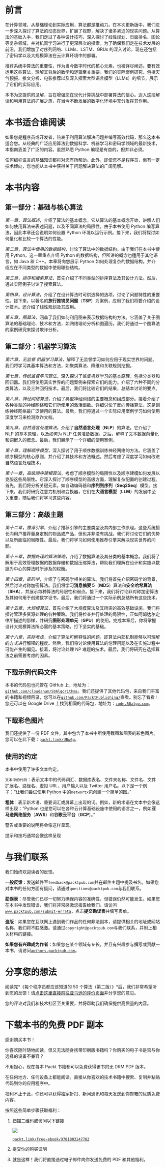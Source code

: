 # 前言

在计算领域，从基础理论到实际应用，算法都是推动力。在本次更新版中，我们进一步深入探讨了算法的动态世界，扩展了视野，解决了诸多紧迫的现实问题。从算法的基础入手，我们走过了各种设计技巧，深入探讨了线性规划、页面排名、图论等复杂领域，并对机器学习进行了更深层次的探索。为了确保我们走在技术发展的前沿，我们增加了对序列网络、LLMs、LSTM、GRUs 的深入讨论，现在还包括了密码学以及大规模算法在云计算环境中的部署。

推荐系统中算法的重要性，作为当今数字时代的核心元素，也被详尽阐述。要有效运用这些算法，理解其背后的数学和逻辑至关重要。我们的实际案例研究，包括天气预报、推文分析、电影推荐以及深入探索大型语言模型（LLMs）的细节，展示了它们的实际应用。

本书为您提供的见解，旨在增强您在现代计算挑战中部署算法的信心。迈入这段解读和利用算法的扩展之旅，在当今不断发展的数字化环境中充分发挥其作用。

# 本书适合谁阅读

如果您是程序员或开发者，热衷于利用算法解决问题并编写高效代码，那么这本书适合您。从经典的广泛应用算法到数据科学、机器学习和密码学领域的最新技术，本指南涵盖了广泛的内容。虽然熟悉 Python 编程是有益的，但并非必须。

任何编程语言的基础知识都将对您有所帮助。此外，即使您不是程序员，但有一定技术倾向，您也能从本书中获得关于问题解决算法的广阔见解。

# 本书内容

## **第一部分：基础与核心算法**

*第一章*，*算法概述*，介绍了算法的基本概念。它从算法的基本概念开始，讲解人们如何使用算法来表述问题，以及不同算法的局限性。由于本书使用 Python 编写算法，因此本章还会说明如何设置 Python 环境以运行示例。接下来，我们将探讨如何量化和比较一个算法的性能。

*第二章*，*算法中使用的数据结构*，讨论了算法中的数据结构。由于我们在本书中使用 Python，这一章重点介绍 Python 的数据结构，但所讲的概念也适用于其他语言，如 Java 和 C++。本章将向您展示 Python 如何处理复杂的数据结构，并介绍应在不同类型的数据中使用哪些结构。

*第三章*，*排序和搜索算法*，首先介绍了不同类型的排序算法及其设计方法。然后，通过实际例子讨论了搜索算法。

*第四章*，*设计算法*，介绍了在设计算法时可供选择的选项，讨论了问题特性的重要性。接下来，以著名的**旅行推销员问题**（**TSP**）为案例，应用了我们将要介绍的设计技术。还介绍了线性规划及其应用。

*第五章*，*图算法*，涵盖了我们如何利用图来表示数据结构的方法。它涵盖了关于图算法的基础理论、技术和方法，如网络理论分析和图遍历。我们将通过一个图算法的案例研究来探讨欺诈分析。

## **第二部分：机器学习算法**

*第六章*，*无监督* *机器学习算法*，解释了无监督学习如何应用于现实世界的问题。我们将学习其基本算法和方法，如聚类算法、降维和关联规则挖掘。

*第七章*，*传统监督学习算法*，深入探讨了监督机器学习的基本原理，包括分类器和回归器。我们将使用真实世界的问题案例来探索它们的能力。介绍了六种不同的分类算法，以及三种回归技术。最后，我们将比较它们的结果，总结本讨论的要点。

*第八章*，*神经网络算法*，介绍了典型神经网络的主要概念和组成部分。接着介绍了各种类型的神经网络和它们所使用的激活函数。详细讨论了反向传播算法，这是训练神经网络最广泛使用的算法。最后，我们将通过一个实际应用案例学习如何使用深度学习来检测欺诈文档。

*第九章*，*自然语言处理算法*，介绍了**自然语言处理**（**NLP**）的算法。它介绍了 NLP 的基本原理，以及如何为 NLP 任务准备数据。之后，解释了文本数据向量化和词嵌入的概念。最后，我们展示了一个详细的使用案例。

*第十章*，*理解顺序模型*，深入探讨了用于顺序数据训练神经网络的方法。它涵盖了顺序模型的核心原则，并介绍了其技术和方法概述。然后考虑了深度学习如何改进自然语言处理技术。

*第十一章*，*高级顺序建模算法*，考虑了顺序模型的局限性以及顺序建模如何发展以克服这些局限性。它深入探讨了顺序模型的高级方面，理解复杂配置的创建过程。首先，我们将分析关键元素，如自动编码器和**序列到序列**（**Seq2Seq**）模型。接下来，我们将研究注意力机制和变换器，它们在**大语言模型**（**LLM**）的发展中至关重要，随后我们将学习这些内容。

## **第三部分：高级主题**

*第十二章*，*推荐引擎*，介绍了推荐引擎的主要类型及其内部工作原理。这些系统擅长向用户推荐量身定制的物品或产品，但也并非没有挑战。我们将讨论它们的优势以及所面临的局限性。最后，我们将学习如何使用推荐引擎来解决现实世界的问题。

*第十三章*，*数据处理的算法策略*，介绍了数据算法及其分类的基本概念。我们将了解用于高效管理数据的数据存储和数据压缩算法，帮助我们理解在设计和实施以数据为中心的算法时所涉及的权衡。

*第十四章*，*密码学*，介绍了与密码学相关的算法。我们将首先介绍密码学的背景，然后讨论对称加密算法。我们将学习**消息摘要 5**（**MD5**）算法和**安全哈希算法**（**SHA**），并展示每种算法的局限性和弱点。接下来，我们将讨论非对称加密算法及其如何用于创建数字证书。最后，我们将通过一个实际示例总结所有这些技术。

*第十五章*，*大规模算法*，首先介绍了大规模算法及其所需的高效基础设施。我们将探讨管理多资源处理的各种策略。我们将检查并行处理的局限性，正如阿姆达尔定律所描述的那样，并研究**图形处理单元**（**GPU**）的使用。完成本章后，你将掌握设计大规模算法所必需的基本策略，打下坚实的基础。

*第十六章*，*实际考虑*，介绍了算法可解释性的问题，即算法内部机制能够以可理解的方式进行解释的程度。然后，我们将讨论使用算法的伦理问题以及在实施过程中可能产生的偏见。接着，将讨论处理 NP 难题的技术。最后，我们将研究在选择算法之前需要考虑的因素。

## 下载示例代码文件

本书的代码包也托管在 GitHub 上，地址为：[`github.com/cloudanum/50Algorithms`](https://github.com/cloudanum/50Algorithms)。我们还提供了其他代码包，来自我们丰富的书籍和视频目录，您可以在[`github.com/PacktPublishing/`](https://github.com/PacktPublishing/)查看。别忘了看看！您还可以在 Google Drive 上找到相同的代码包，地址为：[`code.50algo.com`](http://code.50algo.com)。

## 下载彩色图片

我们还提供了一份 PDF 文件，其中包含了本书中所使用截图和图表的彩色图片。您可以在此下载：[`packt.link/UBw6g`](https://packt.link/UBw6g)。

## 使用的约定

本书中使用了许多文本约定。

`文本中的代码`：表示文本中的代码词汇、数据库表名、文件夹名称、文件名、文件扩展名、路径名、虚拟 URL、用户输入以及 Twitter 用户名。以下是一个例子：“让我们尝试使用 Python 中的`networtx`包创建一个简单的图。”

**粗体**：表示新术语、重要词汇或屏幕上出现的词。例如，新的术语在文本中会像这样出现：“Python 也是您可以在各种云计算基础设施中使用的语言之一，例如**亚马逊网络服务**（**AWS**）和**谷歌云平台**（**GCP**）。”

警告或重要的说明将会像这样呈现。

提示和技巧通常会像这样呈现

# 与我们联系

我们始终欢迎读者的反馈。

**一般反馈**：发送邮件至`feedback@packtpub.com`并在邮件主题中提及书名。如果您对本书的任何方面有疑问，请通过`questions@packtpub.com`与我们联系。

**勘误表**：尽管我们已尽一切努力确保内容的准确性，但错误仍然可能发生。如果您在本书中发现错误，我们将非常感激您报告给我们。请访问[`www.packtpub.com/submit-errata`](http://www.packtpub.com/submit-errata)，点击**提交勘误表**并填写表单。

**盗版**：如果您在互联网上遇到我们作品的任何非法副本，请提供相关的地址或网站名称，我们将不胜感激。请通过`copyright@packtpub.com`与我们联系，并附上相关材料的链接。

**如果您有兴趣成为作者**：如果您在某个领域有专长，并且有兴趣参与撰写或贡献一本书，请访问[`authors.packtpub.com`](http://authors.packtpub.com)。

# 分享您的想法

阅读完*《每个程序员都应该知道的 50 个算法（第二版）》*后，我们非常希望听到您的反馈！请[点击这里直接前往亚马逊的评价页面](https://packt.link/r/1803247762)并分享您的意见。

您的评论对我们和技术社区至关重要，并将帮助我们确保提供高质量的内容。

# 下载本书的免费 PDF 副本

感谢购买本书！

你喜欢随时随地阅读，但又无法随身携带印刷版书籍吗？你购买的电子书是否与你选择的设备不兼容？

不用担心，现在每本 Packt 书籍都可以免费获得该书的无 DRM PDF 版本。

在任何地方、任何设备上都能阅读。直接从你喜欢的技术书籍中搜索、复制并粘贴代码到你的应用程序中。

福利不止于此，你还可以获得独家折扣、新闻通讯和每天发送到你邮箱的优质免费内容。

按照这些简单步骤获取福利：

1.  扫描二维码或访问以下链接

    ![](img/B18046_QR_Free_PDF.png)

    [`packt.link/free-ebook/9781803247762`](https://packt.link/free-ebook/9781803247762)

1.  提交你的购买证明

1.  就是这样！我们将直接通过电子邮件向你发送免费的 PDF 和其他福利。
